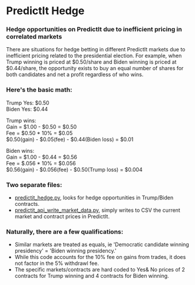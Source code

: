 # PredictIt Hedge
### Hedge opportunities on PredictIt due to inefficient pricing in correlated markets

There are situations for hedge betting in different PredictIt markets due to inefficient pricing related to the presidential election.
For example, when Trump winning is priced at $0.50/share and Biden winning is priced at $0.44/share, the opportunity exists to buy an equal number of shares for both candidates and net a profit regardless of who wins.

### Here's the basic math:  
Trump Yes: $0.50  
Biden Yes: $0.44  

Trump wins:  
Gain = $1.00 - $0.50 = $0.50  
Fee = $0.50 * 10% = $0.05  
$0.50(gain) - $0.05(fee) - $0.44(Biden loss) = $0.01  

Biden wins:  
Gain = $1.00 - $0.44 = $0.56  
Fee = $.056 * 10% = $0.056  
$0.56(gain) - $0.056(fee) - $0.50(Trump loss) = $0.004  

### Two separate files:
* [predictit_hedge.py](https://github.com/mauricebransfield/predictit_hedge/blob/master/predictit_hedge.py), looks for hedge opportunities in Trump/Biden contracts.
* [predictit_api_write_market_data.py](https://github.com/mauricebransfield/predictit_hedge/blob/master/predictit_api_write_market_data.py), simply writes to CSV the current market and contract prices in PredictIt.

### Naturally, there are a few qualifications:
* Similar markets are treated as equals, ie 'Democratic candidate winning presidency' = 'Biden winning presidency.'
* While this code accounts for the 10% fee on gains from trades, it does not factor in the 5% withdrawl fee.
* The specific markets/contracts are hard coded to Yes& No prices of 2 contracts for Trump winning and 4 contracts for Biden winning.
